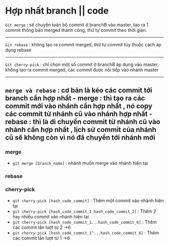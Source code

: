# Hợp nhất branch || code
`Git merge` : sẽ chuyển toàn bộ commit ở branchB vào master, tạo ra 1 commit thông báo merged thành công, thứ tự commit theo thời gian.

 ----------------------------------------------------------------

`Git rebase` :  không tạo ra commit merged, thứ tự commit tùy thuộc cách áp dụng rebase

 ----------------------------------------------------------------

`Git cherry-pick` : chỉ chọn một số commit ở branchB áp dụng vào master, không tạo ra commit merged, các commit được nối tiếp vào nhánh master

 ----------------------------------------------------------------

`merge và rebase` : cơ bản là kéo các commit tới branch cần hợp nhất
    - merge : thì tạo ra các commit mới vào nhánh cần hợp nhất  , nó copy các commit từ nhánh cũ vào nhánh hợp nhất
    - rebase : thì là di chuyển commit từ nhánh cũ vào nhánh cần hợp nhất , lịch sử commit của nhánh cũ sẽ không còn vì nó đã chuyển tới nhánh mới
 ----------------------------------------------------------------
### merge
- `git merge [branch_name]` : nhánh muốn merge vào nhánh hiện tại

### rebase  

### cherry-pick   

- `git cherry-pick [hash_code_commit]` : Thêm một commit vào nhánh hiện tại
- `git cherry-pick [hash_code_commit_1 hash_code_commit_2]` : Thêm 2  hay nhiều commit vào nhánh hiện tại
- `git cherry-pick [hash_code_commit_1...hash_code_commit_6]` : Thêm các commit lần lượt từ 2 ->6
- `git cherry-pick [hash_code_commit_1^...hash_code_commit_6]` : Thêm các commit lần lượt từ 1 ->6

